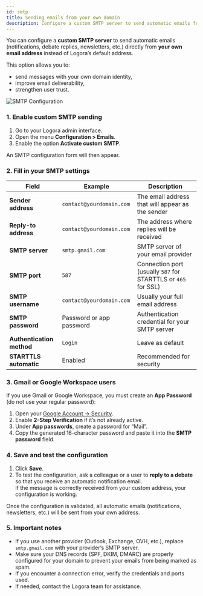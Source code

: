 ```yaml
---
id: smtp
title: Sending emails from your own domain
description: Configure a custom SMTP server to send automatic emails from your own email address.
---
```


You can configure a **custom SMTP server** to send automatic emails (notifications, debate replies, newsletters, etc.) directly from **your own email address** instead of Logora’s default address.

This option allows you to:
- send messages with your own domain identity,
- improve email deliverability,
- strengthen user trust.

![SMTP Configuration](/img/smtp-config.png)

### 1. Enable custom SMTP sending

1. Go to your Logora admin interface.  
2. Open the menu **Configuration > Emails**.  
3. Enable the option **Activate custom SMTP**.  

An SMTP configuration form will then appear.

### 2. Fill in your SMTP settings

| Field | Example | Description |
|--------|----------|-------------|
| **Sender address** | `contact@yourdomain.com` | The email address that will appear as the sender |
| **Reply-to address** | `contact@yourdomain.com` | The address where replies will be received |
| **SMTP server** | `smtp.gmail.com` | SMTP server of your email provider |
| **SMTP port** | `587` | Connection port (usually `587` for STARTTLS or `465` for SSL) |
| **SMTP username** | `contact@yourdomain.com` | Usually your full email address |
| **SMTP password** | Password or app password | Authentication credential for your SMTP server |
| **Authentication method** | `Login` | Leave as default |
| **STARTTLS automatic** | Enabled | Recommended for security |

### 3. Gmail or Google Workspace users

If you use Gmail or Google Workspace, you must create an **App Password** (do not use your regular password):

1. Open your [Google Account → Security](https://myaccount.google.com/security).  
2. Enable **2-Step Verification** if it’s not already active.  
3. Under **App passwords**, create a password for “Mail”.  
4. Copy the generated 16-character password and paste it into the **SMTP password** field.

### 4. Save and test the configuration

1. Click **Save**.  
2. To test the configuration, ask a colleague or a user to **reply to a debate** so that you receive an automatic notification email.  
   If the message is correctly received from your custom address, your configuration is working.

Once the configuration is validated, all automatic emails (notifications, newsletters, etc.) will be sent from your own address.

### 5. Important notes

- If you use another provider (Outlook, Exchange, OVH, etc.), replace `smtp.gmail.com` with your provider’s SMTP server.  
- Make sure your DNS records (SPF, DKIM, DMARC) are properly configured for your domain to prevent your emails from being marked as spam.  
- If you encounter a connection error, verify the credentials and ports used.  
- If needed, contact the Logora team for assistance.

